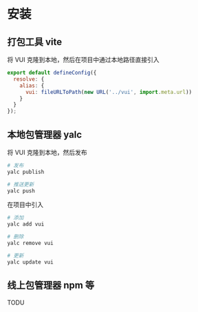 # 安装

## 打包工具 vite

将 VUI 克隆到本地，然后在项目中通过本地路径直接引入

```js [vite.config.js]
export default defineConfig({
  resolve: {
    alias: {
      vui: fileURLToPath(new URL('../vui', import.meta.url))
    }
  }
});
```

## 本地包管理器 yalc

将 VUI 克隆到本地，然后发布

```sh [vui 根目录]
# 发布
yalc publish

# 推送更新
yalc push
```

在项目中引入

```sh [项目根目录]
# 添加
yalc add vui

# 删除
yalc remove vui

# 更新
yalc update vui
```

## 线上包管理器 npm 等

TODU
